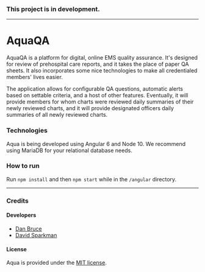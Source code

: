 ### This project is in development.

---

# AquaQA

AquaQA is a platform for digital, online EMS quality assurance. It's designed for review of prehospital care reports, and it takes the place of paper QA sheets. It also incorporates some nice technologies to make all credentialed members' lives easier.

The application allows for configurable QA questions, automatic alerts based on settable criteria, and a host of other features. Eventually, it will provide members for whom charts were reviewed daily summaries of their newly reviewed charts, and it will provide designated officers daily summaries of all newly reviewed charts.

### Technologies

Aqua is being developed using Angular 6 and Node 10. We recommend using MariaDB for your relational database needs.

### How to run

Run `npm install` and then `npm start` while in the `/angular` directory.

---

### Credits

#### Developers

- [Dan Bruce](http://github.com/ddbruce)
- [David Sparkman](http://github.com/David-Sparky)

#### License

Aqua is provided under the [MIT license](https://opensource.org/licenses/MIT).
